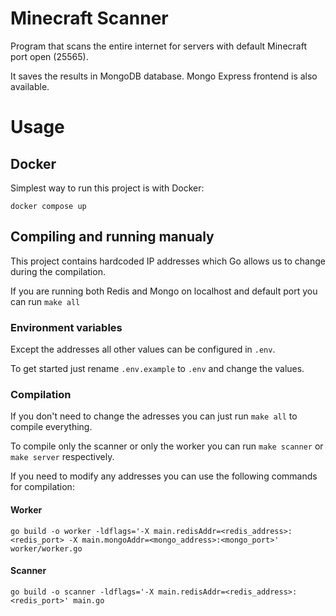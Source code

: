# Minecraft Scanner
Program that scans the entire internet for servers with default Minecraft port open (25565).

It saves the results in MongoDB database. Mongo Express frontend is also available.

# Usage
## Docker
Simplest way to run this project is with Docker:

`docker compose up`

## Compiling and running manualy
This project contains hardcoded IP addresses which Go allows us to change during the compilation.

If you are running both Redis and Mongo on localhost and default port you can run `make all`

### Environment variables
Except the addresses all other values can be configured in `.env`.

To get started just rename `.env.example` to `.env` and change the values.

### Compilation
If you don't need to change the adresses you can just run `make all` to compile everything.

To compile only the scanner or only the worker you can run `make scanner` or `make server` respectively.

If you need to modify any addresses you can use the following commands for compilation:

#### Worker
`go build -o worker -ldflags='-X main.redisAddr=<redis_address>:<redis_port> -X main.mongoAddr=<mongo_address>:<mongo_port>' worker/worker.go`

#### Scanner
`go build -o scanner -ldflags='-X main.redisAddr=<redis_address>:<redis_port>' main.go`